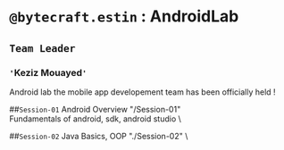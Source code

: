 # `@bytecraft.estin` : AndroidLab

## `Team Leader`

### `'`Keziz Mouayed`'`

Android lab the mobile app developement team has been officially held !

##`Session-01`
Android Overview "/Session-01" \
Fundamentals of android, sdk, android studio \\

##`Session-02`
Java Basics, OOP "./Session-02" \
